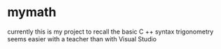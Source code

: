 # mymath
currently this is my project to recall the basic C ++ syntax
trigonometry seems easier with a teacher than with Visual Studio
